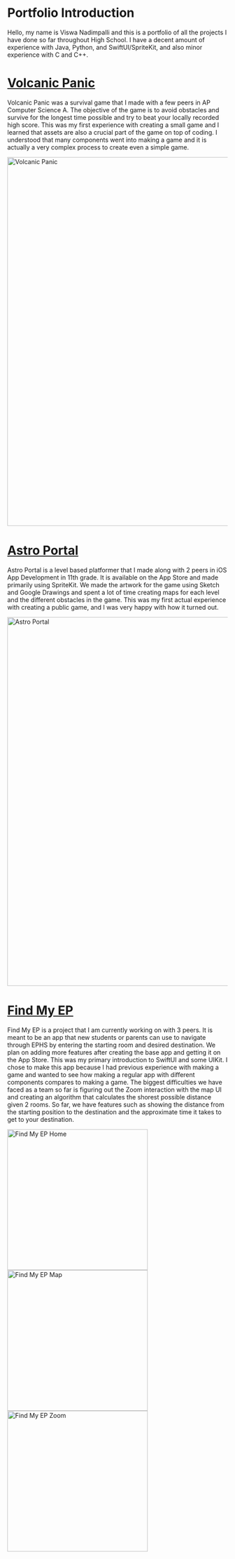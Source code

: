 # Portfolio Introduction
Hello, my name is Viswa Nadimpalli and this is a portfolio of all the projects I have done so far throughout High School. I have a decent amount of experience with Java, Python, and SwiftUI/SpriteKit, and also minor experience with C and C++.

# [Volcanic Panic](https://github.com/EPHS-Java-2020/final-post-ap-project-2020-team-idk-name)
Volcanic Panic was a survival game that I made with a few peers in AP Computer Science A. The objective of the game is to avoid obstacles and survive for the longest time possible and try to beat your locally recorded high score. This was my first experience with creating a small game and I learned that assets are also a crucial part of the game on top of coding. I understood that many components went into making a game and it is actually a very complex process to create even a simple game.

<img width="841" alt="Volcanic Panic" src="https://user-images.githubusercontent.com/61218888/162235111-7b86611d-706d-4537-8a85-6ec13b445e18.png">


# [Astro Portal](https://github.com/EPHS-iOS/Astro-Portal)
Astro Portal is a level based platformer that I made along with 2 peers in iOS App Development in 11th grade. It is available on the App Store and made primarily using SpriteKit. We made the artwork for the game using Sketch and Google Drawings and spent a lot of time creating maps for each level and the different obstacles in the game. This was my first actual experience with creating a public game, and I was very happy with how it turned out.

<img width="841" alt="Astro Portal" src="https://user-images.githubusercontent.com/61218888/162235346-48856280-57e8-4d04-8980-ed009cf8e082.png">


# [Find My EP](https://github.com/sarthyparty/Find-My-EP)
Find My EP is a project that I am currently working on with 3 peers. It is meant to be an app that new students or parents can use to navigate through EPHS by entering the starting room and desired destination. We plan on adding more features after creating the base app and getting it on the App Store. This was my primary introduction to SwiftUI and some UIKit. I chose to make this app because I had previous experience with making a game and wanted to see how making a regular app with different components compares to making a game. The biggest difficulties we have faced as a team so far is figuring out the Zoom interaction with the map UI and creating an algorithm that calculates the shorest possible distance given 2 rooms. So far, we have features such as showing the distance from the starting position to the destination and the approximate time it takes to get to your destination.

<p float="left">
<img width = "321" alt= "Find My EP Home" src="https://user-images.githubusercontent.com/61218888/162236375-e12c4bf6-23b8-4c85-86ef-03f803c683bb.png">
<img width = "321" alt = "Find My EP Map" src="https://user-images.githubusercontent.com/61218888/162236618-ce64486c-a0e2-425c-a50f-5967d4af0b81.png">
<img width = "321" alt = "Find My EP Zoom" src="https://user-images.githubusercontent.com/61218888/162236875-c1e418aa-1510-4259-975d-761b99235e04.png">
</p>
